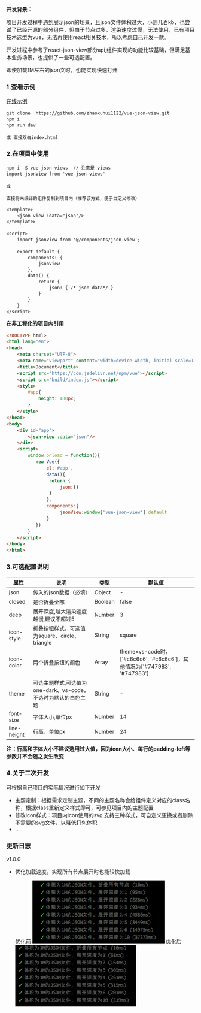 **开发背景：**

项目开发过程中遇到展示json的场景，且json文件体积过大，小则几百kb，也尝试了已经开源的部分组件，但由于节点过多，渲染速度过慢，无法使用，已有项目技术选型为vue，无法再使用react相关技术，所以考虑自己开发一款。

开发过程中参考了react-json-view部分api,组件实现的功能比较基础，但满足基本业务场景，也提供了一些可选配置。

即使加载1M左右的json文时，也能实现快速打开

### 1.查看示例
[在线示例](https://zhaoxuhui1122.github.io/vue-json-view/)

```
git clone  https://github.com/zhaoxuhui1122/vue-json-view.git
npm i
npm run dev

或 直接双击index.html
```


### 2.在项目中使用

```
npm i -S vue-json-views  // 注意是 views
import jsonView from 'vue-json-views'

或

直接将未编译的组件复制到项目内（推荐该方式，便于自定义修改）

```

```
<template>
    <json-view :data="json"/>
</template>

<script>
    import jsonView from '@/components/json-view';

    export default {
        components: {
            jsonView
        },
        data() {
            return {
                json: { /* json data*/ }
            }
        }
    }
</script>
```

**在非工程化的项目内引用**

```html
<!DOCTYPE html>
<html lang="en">
<head>
    <meta charset="UTF-8">
    <meta name="viewport" content="width=device-width, initial-scale=1.0">
    <title>Document</title>
    <script src="https://cdn.jsdelivr.net/npm/vue"></script>
    <script src="build/index.js"></script>
    <style>
        #app{
            height: 400px;
        }
    </style>
</head>
<body>
    <div id="app">
        <json-view :data="json"/>
    </div>
    <script>
        window.onload = function(){
           new Vue({
               el:'#app',
               data(){
                return {
                    json:{}
                }
               },
               components:{
                    jsonView:window['vue-json-view'].default
               }
           })
        }
    </script>
</body>
</html>
```
### 3.可选配置说明

属性 | 说明 | 类型 | 默认值
---|---|---|---
json|传入的json数据（必填）|Object|-
closed|是否折叠全部|Boolean|false
deep|展开深度,越大渲染速度越慢,建议不超过5|Number|3
icon-style|折叠按钮样式，可选值为square、circle、triangle|String|square
icon-color|两个折叠按钮的颜色|Array|theme=vs-code时，['#c6c6c6', '#c6c6c6']，其他情况为['#747983', '#747983']
theme|可选主题样式,可选值为one-dark、vs-code，不选时为默认的白色主题|String|-
font-size|字体大小,单位px|Number|14
line-height|行高，单位px|Number|24

**注：行高和字体大小不建议选用过大值，因为icon大小、每行的padding-left等参数并不会随之发生改变**

### 4.关于二次开发
可根据自己项目的实际情况进行如下开发
- 主题定制：根据需求定制主题，不同的主题名称会给组件定义对应的class名称，根据class重新定义样式即可，可参见项目内的主题配置
- 修改icon样式：项目内icon使用的svg,支持三种样式，可自定义更换或者删除不需要的svg文件，以降低打包体积
- ...

### 更新日志
v1.0.0
- 优化加载速度，实现所有节点展开时也能较快加载
  
  优化前
![before](./static/before.jpeg)
  优化后
![after](./static/after.jpeg)